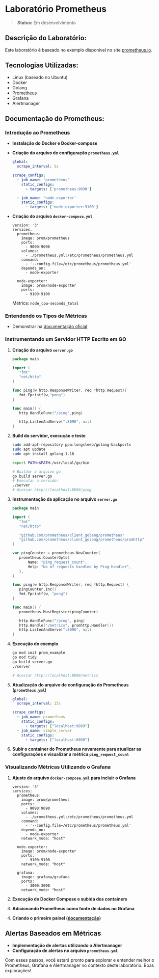 # Laboratório Prometheus

> **Status:** Em desenvolvimento

## Descrição do Laboratório:

Este laboratório é baseado no exemplo disponível no site [prometheus.io](https://prometheus.io/docs/introduction/overview/).

## Tecnologias Utilizadas:

* Linux (baseado no Ubuntu)
* Docker
* Golang
* Prometheus
* Grafana
* Alertmanager

## Documentação do Prometheus:

### Introdução ao Prometheus
- **Instalação do Docker e Docker-compose**
- **Criação do arquivo de configuração `prometheus.yml`**

    ```yaml
    global:
      scrape_interval: 5s

    scrape_configs:
      - job_name: 'prometheus'
        static_configs:
          - targets: ['prometheus:9090']

      - job_name: 'node-exporter'
        static_configs:
          - targets: ['node-exporter:9100']
    ```

- **Criação do arquivo `docker-compose.yml`**

    ```docker
    version: '3'
    services:
      prometheus:
        image: prom/prometheus
        ports:
          - 9090:9090
        volumes:
          - ./prometheus.yml:/etc/prometheus/prometheus.yml
        command:
          - '--config.file=/etc/prometheus/prometheus.yml'
        depends_on:
          - node-exporter

      node-exporter:
        image: prom/node-exporter
        ports:
          - 9100:9100
    ```

    Métrica: `node_cpu-seconds_total`

### Entendendo os Tipos de Métricas
- Demonstrar na [documentação oficial](https://prometheus.io/docs/concepts/metric_types/)

### Instrumentando um Servidor HTTP Escrito em GO
1. **Criação do arquivo `server.go`**

    ```go
    package main

    import (
       "fmt"
       "net/http"
    )

    func ping(w http.ResponseWriter, req *http.Request){
       fmt.Fprintf(w,"pong")
    }

    func main() {
       http.HandleFunc("/ping",ping)

       http.ListenAndServe(":8090", nil)
    }
    ```

2. **Build do servidor, execução e teste**

    ```bash
    sudo add-apt-repository ppa:longsleep/golang-backports
    sudo apt update
    sudo apt install golang-1.18

    export PATH=$PATH:/usr/local/go/bin

    # Buildar o arquivo go
    go build server.go
    # Executar o servidor
    ./server
    # Acessar http://localhost:8090/ping
    ```

3. **Instrumentação da aplicação no arquivo `server.go`**

    ```go
    package main

    import (
       "fmt"
       "net/http"

       "github.com/prometheus/client_golang/prometheus"
       "github.com/prometheus/client_golang/prometheus/promhttp"
    )

    var pingCounter = prometheus.NewCounter(
       prometheus.CounterOpts{
           Name: "ping_request_count",
           Help: "No of requests handled by Ping handler",
       },
    )

    func ping(w http.ResponseWriter, req *http.Request) {
       pingCounter.Inc()
       fmt.Fprintf(w, "pong")
    }

    func main() {
       prometheus.MustRegister(pingCounter)

       http.HandleFunc("/ping", ping)
       http.Handle("/metrics", promhttp.Handler())
       http.ListenAndServe(":8090", nil)
    }
    ```

4. **Execução do exemplo**

    ```bash
    go mod init prom_example
    go mod tidy
    go build server.go
    ./server

    # Acessar http://localhost:8090/metrics
    ```

5. **Atualização do arquivo de configuração do Prometheus (`prometheus.yml`)**

    ```yaml
    global:
      scrape_interval: 15s

    scrape_configs:
      - job_name: prometheus
        static_configs:
          - targets: ["localhost:9090"]
      - job_name: simple_server
        static_configs:
          - targets: ["localhost:8090"]
    ```

6. **Subir o container do Prometheus novamente para atualizar as configurações e visualizar a métrica `ping_request_count`**

### Visualizando Métricas Utilizando o Grafana
1. **Ajuste do arquivo `docker-compose.yml` para incluir o Grafana**

    ```docker
    version: '3'
    services:
      prometheus:
        image: prom/prometheus
        ports:
          - 9090:9090
        volumes:
          - ./prometheus.yml:/etc/prometheus/prometheus.yml
        command:
          - '--config.file=/etc/prometheus/prometheus.yml'
        depends_on:
          - node-exporter
        network_mode: "host"

      node-exporter:
        image: prom/node-exporter
        ports:
          - 9100:9100
        network_mode: "host"

      grafana:
        image: grafana/grafana
        ports:
          - 3000:3000
        network_mode: "host"
    ```

2. **Execução do Docker Compose e subida dos containers**
3. **Adicionando Prometheus como fonte de dados no Grafana**
4. **Criando o primeiro painel ([documentação](https://grafana.com/docs/grafana/getting-started/getting-started-prometheus/))**

## Alertas Baseados em Métricas
- **Implementação de alertas utilizando o Alertmanager**
- **Configuração de alertas no arquivo `prometheus.yml`**

Com esses passos, você estará pronto para explorar e entender melhor o Prometheus, Grafana e Alertmanager no contexto deste laboratório. Boas explorações!

